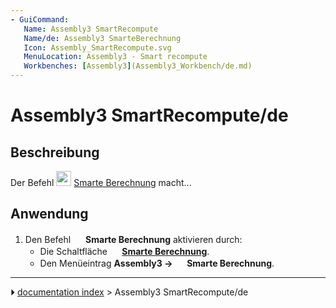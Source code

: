 ```yaml
---
- GuiCommand:
   Name: Assembly3 SmartRecompute
   Name/de: Assembly3 SmarteBerechnung
   Icon: Assembly_SmartRecompute.svg‎‎
   MenuLocation: Assembly3 - Smart recompute
   Workbenches: [Assembly3](Assembly3_Workbench/de.md)
---
```


# Assembly3 SmartRecompute/de

## Beschreibung

Der Befehl <img alt="" src=images/Assembly_SmartRecompute.svg  style="width:24px;"> [Smarte Berechnung](Assembly3_SmartRecompute/de.md) macht\...

## Anwendung

1.  Den Befehl <img alt="" src=images/Assembly_SmartRecompute.svg  style="width:16px;"> **Smarte Berechnung** aktivieren durch:
    -   Die Schaltfläche **<img src="images/Assembly_SmartRecompute.svg" width=16px> [Smarte Berechnung](Assembly3_SmartRecompute/de.md)**.
    -   Den Menüeintrag **Assembly3 → <img src="images/Assembly_SmartRecompute.svg" width=16px> Smarte Berechnung**.



---
⏵ [documentation index](../README.md) > Assembly3 SmartRecompute/de
